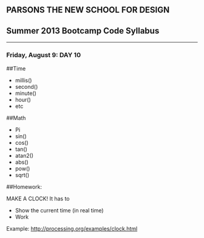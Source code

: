 ## PARSONS THE NEW SCHOOL FOR DESIGN
## Summer 2013 Bootcamp Code Syllabus
-------------------------------------------------------------------

### Friday, August 9: DAY 10

##Time
* millis()  
* second()  
* minute()
* hour()  
* etc  
  

##Math  
* Pi  
* sin()  
* cos()  
* tan()  
* atan2()  
* abs()  
* pow()  
* sqrt()  
  
##Homework:

MAKE A CLOCK! It has to  
  * Show the current time (in real time)  
  * Work  
  
Example:
http://processing.org/examples/clock.html
